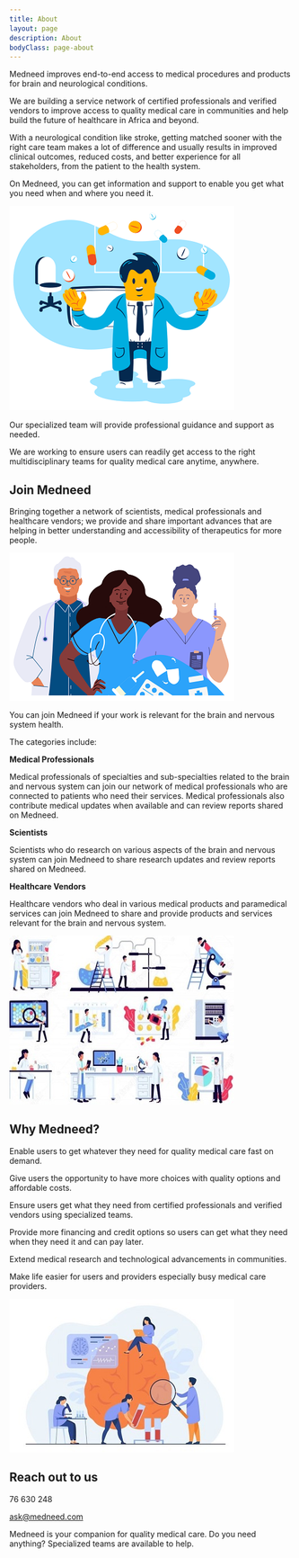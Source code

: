 ```yaml
---
title: About
layout: page
description: About
bodyClass: page-about
---
```


Medneed improves end-to-end access to medical procedures and products for brain and neurological conditions. 

We are building a service network of certified professionals and verified vendors to improve access to quality medical care in communities and help build the future of healthcare in Africa and beyond. 

With a neurological condition like stroke, getting matched sooner with the right care team makes a lot of difference and usually results in improved clinical outcomes, reduced costs, and better experience for all stakeholders, from the patient to the health system. 

On Medneed, you can get information and support to enable you get what you need when and where you need it. 

![Support patient](/images/illustrations/doc-pharm.png)

Our specialized team will provide professional guidance and support as needed. 

We are working to ensure users can readily get access to the right multidisciplinary teams for quality medical care anytime, anywhere.

## Join Medneed
Bringing together a network of scientists, medical professionals and healthcare vendors; we provide and share important advances that are helping in better understanding and accessibility of therapeutics for more people. 

![Support patient](/images/illustrations/med-pros.png)

You can join Medneed if your work is relevant for the brain and nervous system health.
	
The categories include:

**Medical Professionals**

Medical professionals of specialties and sub-specialties related to the brain and nervous system can join our network of medical professionals who are connected to patients who need their services. Medical professionals also contribute medical updates when available and can review reports shared on Medneed.

**Scientists**

Scientists who do research on various aspects of the brain and nervous system can join Medneed to share research updates and review reports shared on Medneed.

**Healthcare Vendors**

Healthcare vendors who deal in various medical products and paramedical services can join Medneed to share and provide products and services relevant for the brain and nervous system.


![Medical Equipment](/images/illustrations/med-equipment.jpg)

## Why Medneed?

Enable users to get whatever they need for quality medical care fast on demand.

Give users the opportunity to have more choices with quality options and affordable costs.

Ensure users get what they need from certified professionals and verified vendors using specialized teams.

Provide more financing and credit options so users can get what they need when they need it and can pay later.

Extend medical research and technological advancements in communities.

Make life easier for users and providers especially busy medical care providers.

![Medical Tests](/images/illustrations/tests.jpg)

## Reach out to us

76 630 248

ask@medneed.com

Medneed is your companion for quality medical care. Do you need anything? Specialized teams are available to help.

